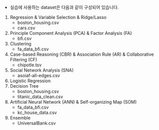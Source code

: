 - 실습에 사용하는 dataset은 다음과 같이 구성되어 있습니다.  

1. Regression & Variable Selection & Ridge/Lasso
    - boston_housing.csv
    - cars.csv
2. Principle Component Analysis (PCA) & Factor Analysis (FA)
    - bfi.csv
3. Clustering
    - fa_data_bfi.csv
4. Case-based Reasoning (CBR) & Association Rule (AR) & Collaborative Filtering (CF)  
    - chipotle.tsv
5. Social Network Analysis (SNA)
    - asoiaf-all-edges.csv
6. Logistic Regression
7. Decision Tree
    - boston_housing.csv
    - titanic_data_clean.csv
8. Artificial Neural Network (ANN) & Self-organizing Map (SOM)
    - fa_data_bfi.csv
    - kc_house_data.csv
9. Ensemble
    - UniversalBank.csv
